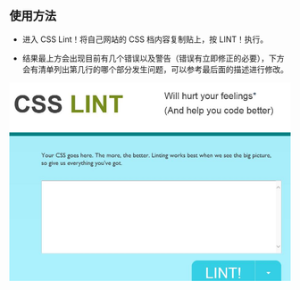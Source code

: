 ## 使用方法
   - 进入 CSS Lint！将自己网站的 CSS 档内容复制贴上，按 LINT！执行。

   - 结果最上方会出现目前有几个错误以及警告（错误有立即修正的必要），下方会有清单列出第几行的哪个部分发生问题，可以参考最后面的描述进行修改。

![](CSSLint.jpg)